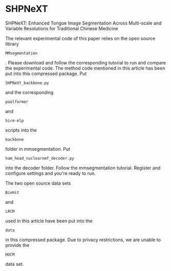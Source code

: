# SHPNeXT
SHPNeXT: Enhanced Tongue Image Segmentation Across Multi-scale and Variable Resolutions for Traditional Chinese Medicine

The relevant experimental code of this paper relies on the open source library 

```
MMsegmentation
```

. Please download and follow the corresponding tutorial to run and compare the experimental code. The method code mentioned in this article has been put into this compressed package. Put 

```
SHPNeXt_backbone.py
```

 and the corresponding 

```
poolformer
```

 and 

```
hire-mlp
```

 scripts into the 

```
backbone
```

 folder in mmsegmentation. Put 

```
ham_head_nuclearnmf_decoder.py 
```

into the decoder folder. Follow the mmsegmentation tutorial. Register and configure settings and you're ready to run.

The two open source data sets 

```
BioHit
```

 and 

```
LRCM 
```

used in this article have been put into the 

```
data 
```

in this compressed package. Due to privacy restrictions, we are unable to provide the 

```
HUCM 
```

data set.
